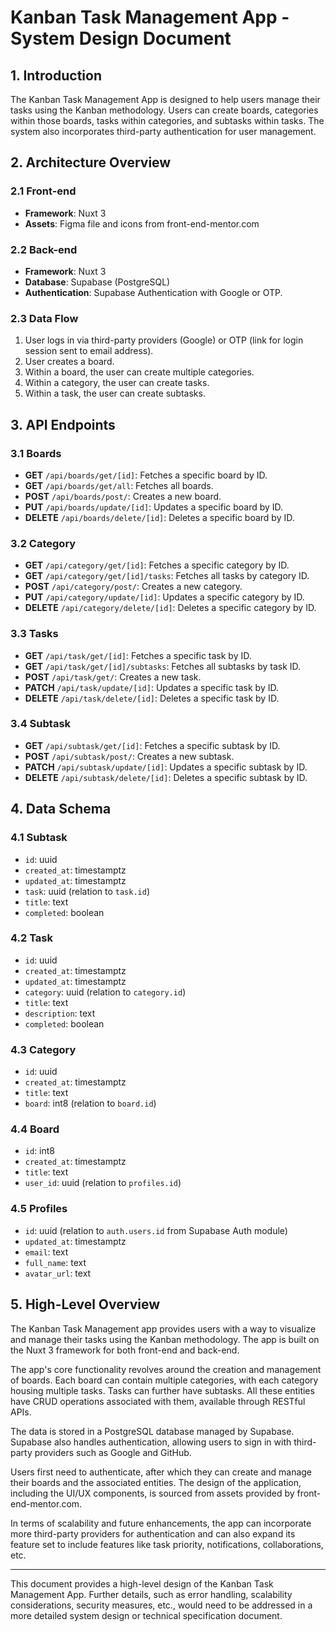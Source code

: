 # Kanban Task Management App - System Design Document

## 1. Introduction

The Kanban Task Management App is designed to help users manage their tasks using the Kanban methodology. Users can create boards, categories within those boards, tasks within categories, and subtasks within tasks. The system also incorporates third-party authentication for user management.

## 2. Architecture Overview

### 2.1 Front-end

- **Framework**: Nuxt 3
- **Assets**: Figma file and icons from front-end-mentor.com

### 2.2 Back-end

- **Framework**: Nuxt 3
- **Database**: Supabase (PostgreSQL)
- **Authentication**: Supabase Authentication with Google or OTP.

### 2.3 Data Flow

1. User logs in via third-party providers (Google) or OTP (link for login session sent to
   email address).
2. User creates a board.
3. Within a board, the user can create multiple categories.
4. Within a category, the user can create tasks.
5. Within a task, the user can create subtasks.

## 3. API Endpoints

### 3.1 Boards

- **GET** `/api/boards/get/[id]`: Fetches a specific board by ID.
- **GET** `/api/boards/get/all`: Fetches all boards.
- **POST** `/api/boards/post/`: Creates a new board.
- **PUT** `/api/boards/update/[id]`: Updates a specific board by ID.
- **DELETE** `/api/boards/delete/[id]`: Deletes a specific board by ID.

### 3.2 Category

- **GET** `/api/category/get/[id]`: Fetches a specific category by ID.
- **GET** `/api/category/get/[id]/tasks`: Fetches all tasks by category ID.
- **POST** `/api/category/post/`: Creates a new category.
- **PUT** `/api/category/update/[id]`: Updates a specific category by ID.
- **DELETE** `/api/category/delete/[id]`: Deletes a specific category by ID.

### 3.3 Tasks

- **GET** `/api/task/get/[id]`: Fetches a specific task by ID.
- **GET** `/api/task/get/[id]/subtasks`: Fetches all subtasks by task ID.
- **POST** `/api/task/get/`: Creates a new task.
- **PATCH** `/api/task/update/[id]`: Updates a specific task by ID.
- **DELETE** `/api/task/delete/[id]`: Deletes a specific task by ID.

### 3.4 Subtask

- **GET** `/api/subtask/get/[id]`: Fetches a specific subtask by ID.
- **POST** `/api/subtask/post/`: Creates a new subtask.
- **PATCH** `/api/subtask/update/[id]`: Updates a specific subtask by ID.
- **DELETE** `/api/subtask/delete/[id]`: Deletes a specific subtask by ID.


## 4. Data Schema

### 4.1 Subtask

- `id`: uuid
- `created_at`: timestamptz
- `updated_at`: timestamptz
- `task`: uuid (relation to `task.id`)
- `title`: text
- `completed`: boolean

### 4.2 Task

- `id`: uuid
- `created_at`: timestamptz
- `updated_at`: timestamptz
- `category`: uuid (relation to `category.id`)
- `title`: text
- `description`: text
- `completed`: boolean

### 4.3 Category

- `id`: uuid
- `created_at`: timestamptz
- `title`: text
- `board`: int8 (relation to `board.id`)

### 4.4 Board

- `id`: int8
- `created_at`: timestamptz
- `title`: text
- `user_id`: uuid (relation to `profiles.id`)

### 4.5 Profiles

- `id`: uuid (relation to `auth.users.id` from Supabase Auth module)
- `updated_at`: timestamptz
- `email`: text
- `full_name`: text
- `avatar_url`: text

## 5. High-Level Overview

The Kanban Task Management app provides users with a way to visualize and manage their tasks using the Kanban methodology. The app is built on the Nuxt 3 framework for both
front-end and back-end.

The app's core functionality revolves around the creation and management of boards. Each board can contain multiple categories, with each category housing multiple tasks. Tasks
can further have subtasks. All these entities have CRUD operations associated with them, available through RESTful APIs.

The data is stored in a PostgreSQL database managed by Supabase. Supabase also handles authentication, allowing users to sign in with third-party providers such as Google and
GitHub.

Users first need to authenticate, after which they can create and manage their boards and the associated entities. The design of the application, including the UI/UX components, is sourced from assets provided by front-end-mentor.com.

In terms of scalability and future enhancements, the app can incorporate more third-party providers for authentication and can also expand its feature set to include features like
task priority, notifications, collaborations, etc.

---

This document provides a high-level design of the Kanban Task Management App. Further details, such as error handling, scalability considerations, security measures, etc., would need to be addressed in a more detailed system design or technical specification document.
